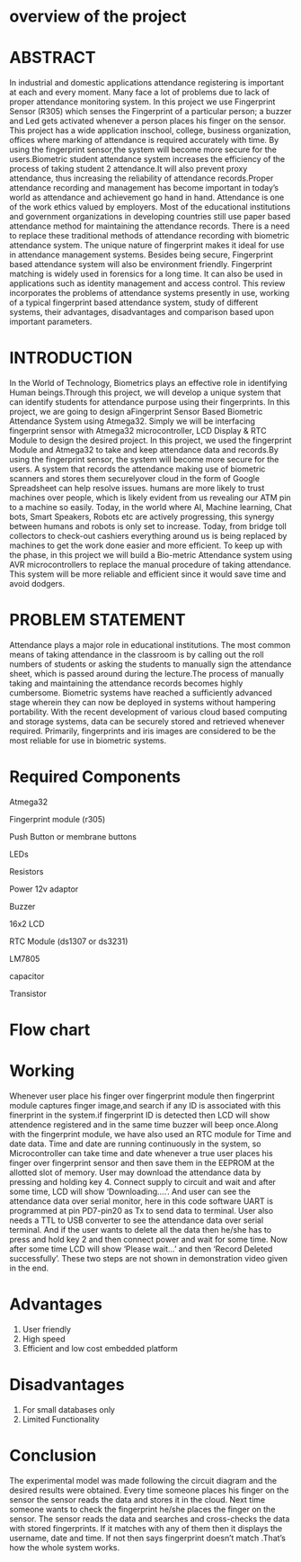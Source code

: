 # overview of the project


# ABSTRACT


In industrial and domestic applications attendance registering is important at each and every moment. Many face a lot of problems due to lack of proper attendance monitoring system. In this project we use Fingerprint Sensor (R305) which senses the Fingerprint of a particular person; a buzzer and Led gets activated whenever a person places his finger on the sensor. This  project has a wide application inschool, college, business organization, offices where marking of attendance is required accurately with time. By using the fingerprint sensor,the system will become more secure for the users.Biometric student attendance system increases the efficiency of the process of taking student 2 attendance.It will also prevent proxy attendance, thus increasing the reliability of attendance records.Proper attendance recording and management has become important in today’s world as attendance and achievement go hand in hand. Attendance is one of the work ethics valued by employers. Most of the educational institutions and government organizations in developing countries still use paper based attendance method for maintaining the attendance records. There is a need to replace these traditional methods of attendance recording with biometric attendance system. The unique nature of fingerprint makes it ideal for use in attendance management systems. Besides being secure, Fingerprint based attendance system will also be environment friendly. Fingerprint matching is widely
used in forensics for a long time. It can also be used in applications such as identity management and access control. This review incorporates the problems of attendance systems presently in use, working of a typical fingerprint based attendance system, study of different systems, their advantages, disadvantages and comparison based upon important parameters.

# INTRODUCTION

In the World of Technology, Biometrics plays an effective role in identifying Human beings.Through this project, we will develop a unique system that can identify students for attendance purpose using their fingerprints. In this project, we are going to design aFingerprint Sensor Based Biometric Attendance System using Atmega32.
Simply we will be interfacing fingerprint sensor with Atmega32 microcontroller, LCD Display & RTC Module to design the desired project. In this project, we used the fingerprint Module and Atmega32 to take and keep attendance data and records.By using the fingerprint sensor, the system will become more secure for the users. A system that records the attendance making use of biometric scanners and stores them securelyover cloud in the form of Google Spreadsheet can help resolve issues. 
humans are more likely to trust machines over people, which is likely evident from us revealing our ATM pin to a machine so easily. Today, in the world where AI, Machine learning, Chat bots, Smart Speakers, Robots etc are actively progressing, this synergy between humans and robots is only set to increase. 
Today, from bridge toll collectors to check-out cashiers everything around us is being replaced by machines to get the work done easier and more efficient. To keep up with the phase, in this project we will build a Bio-metric Attendance system using AVR microcontrollers to replace the manual procedure of taking attendance.
This system will be more reliable and efficient since it would save time and avoid dodgers.

# PROBLEM STATEMENT

Attendance plays a major role in educational institutions. The most common means of taking attendance in the classroom is by calling out the roll numbers of students or asking the
students to manually sign the attendance sheet, which is passed around during the lecture.The process of manually taking and maintaining the attendance records becomes highly
cumbersome. Biometric systems have reached a sufficiently advanced stage wherein they can now be deployed in systems without hampering portability. With the recent development of
various cloud based computing and storage systems, data can be securely stored and retrieved whenever required. Primarily, fingerprints and iris images are considered to be the most
reliable for use in biometric systems.

# Required Components

Atmega32

Fingerprint module (r305) 

Push Button or membrane buttons 

LEDs

Resistors

Power 12v adaptor

Buzzer 

16x2 LCD

RTC Module (ds1307 or ds3231)

LM7805 

capacitor

Transistor 

# Flow chart




# Working

Whenever user place his finger over fingerprint module then fingerprint module captures finger image,and search if any ID is associated with this finerprint 
in the system.if fingerprint ID is detected then LCD will show attendence registered and in the same time buzzer will beep once.Along with the fingerprint module, 
we have also used an RTC module for Time and date data. Time and date are running continuously in the system, so Microcontroller can take time and date whenever a 
true user places his finger over fingerprint sensor and then save them in the EEPROM at the allotted slot of memory.
User may download the attendance data by pressing and holding key 4. Connect supply to circuit and wait and after some time, LCD will show ‘Downloading....’. 
And user can see the attendance data over serial monitor, here in this code software UART is programmed at pin PD7-pin20 as Tx to send data to terminal. 
User also needs a TTL to USB converter to see the attendance data over serial terminal.
And if the user wants to delete all the data then he/she has to press and hold key 2 and then connect power and wait for some time. 
Now after some time LCD will show ‘Please wait…’ and then ‘Record Deleted successfully’. These two steps are not shown in demonstration video given in the end.


# Advantages

1. User friendly
2. High speed
3. Efficient and low cost embedded platform

# Disadvantages
1. For small databases only
2. Limited Functionality


# Conclusion

The experimental model was made following the circuit diagram and the desired results were obtained. Every time someone places his finger on the sensor the sensor reads the data and
stores it in the cloud. Next time someone wants to check the fingerprint he/she places the finger on the sensor. The sensor reads the data and searches and cross-checks the data with
stored fingerprints. If it matches with any of them then it displays the username, date and time. If not then says fingerprint doesn’t match .That’s how the whole system works. 

